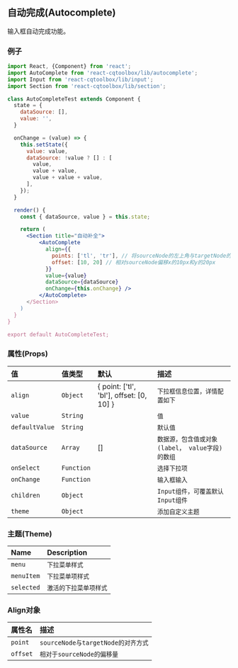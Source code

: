 ## 自动完成(Autocomplete)

输入框自动完成功能。

### 例子

```jsx
import React, {Component} from 'react';
import AutoComplete from 'react-cqtoolbox/lib/autocomplete';
import Input from 'react-cqtoolbox/lib/input';
import Section from 'react-cqtoolbox/lib/section';

class AutoCompleteTest extends Component {
  state = {
    dataSource: [],
    value: '',
  }

  onChange = (value) => {
    this.setState({
      value: value,
      dataSource: !value ? [] : [
        value,
        value + value,
        value + value + value,
      ],
    });
  }

  render() {
    const { dataSource, value } = this.state;

    return (
      <Section title="自动补全">
          <AutoComplete
            align={{
              points: ['tl', 'tr'], // 将sourceNode的左上角与targetNode的右上角对齐
              offset: [10, 20] // 相对sourceNode偏移x的10px和y的20px
            }}
            value={value}
            dataSource={dataSource}
            onChange={this.onChange} />
          </AutoComplete>
      </Section>
    )
  }
}

export default AutoCompleteTest;
```

### 属性(Props)

值              | 值类型        | 默认                                       | 描述
:------------- | :--------- | :--------------------------------------- | :------------------------------
`align`        | `Object`   | { point: ['tl', 'bl'], offset: [0, 10] } | `下拉框信息位置，详情配置如下`
`value`        | `String`   |                                          | `值`
`defaultValue` | `String`   |                                          | `默认值`
`dataSource`   | `Array`    | []                                       | `数据源，包含值或对象(label， value字段)的数组`
`onSelect`     | `Function` |                                          | `选择下拉项`
`onChange`     | `Function` |                                          | `输入框输入`
`children`     | `Object`   |                                          | `Input组件，可覆盖默认Input组件`
`theme`        | `Object`   |                                          | `添加自定义主题`

### 主题(Theme)

Name       | Description
:--------- | :-----------
`menu`     | `下拉菜单样式`
`menuItem` | `下拉菜单项样式`
`selected` | `激活的下拉菜单项样式`

### Align对象

属性名      | 描述
:------- | :---------------------------
`point`  | `sourceNode与targetNode的对齐方式`
`offset` | `相对于sourceNode的偏移量`
